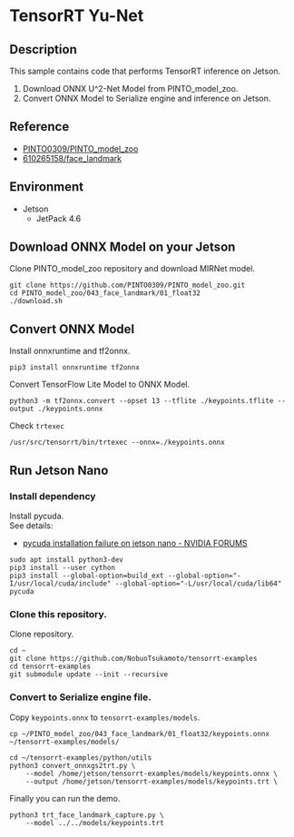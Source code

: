 # TensorRT Yu-Net

## Description
This sample contains code that performs TensorRT inference on Jetson.
1. Download ONNX U^2-Net Model from PINTO_model_zoo.
2. Convert ONNX Model to Serialize engine and inference on Jetson.

## Reference
- [PINTO0309/PINTO_model_zoo](https://github.com/PINTO0309/PINTO_model_zoo)
- [610265158/face_landmark](https://github.com/610265158/face_landmark)

## Environment
- Jetson
  - JetPack 4.6

## Download ONNX Model on your Jetson

Clone PINTO_model_zoo repository and download MIRNet model.
```
git clone https://github.com/PINTO0309/PINTO_model_zoo.git
cd PINTO_model_zoo/043_face_landmark/01_float32
./download.sh
```
## Convert ONNX Model

Install onnxruntime and tf2onnx.
```
pip3 install onnxruntime tf2onnx
```

Convert TensorFlow Lite Model to ONNX Model.  
```
python3 -m tf2onnx.convert --opset 13 --tflite ./keypoints.tflite --output ./keypoints.onnx
```

Check `trtexec`
```
/usr/src/tensorrt/bin/trtexec --onnx=./keypoints.onnx
```

## Run Jetson Nano

### Install dependency
Install pycuda.  
See details:
- [pycuda installation failure on jetson nano - NVIDIA FORUMS](https://forums.developer.nvidia.com/t/pycuda-installation-failure-on-jetson-nano/77152/22)
```
sudo apt install python3-dev
pip3 install --user cython
pip3 install --global-option=build_ext --global-option="-I/usr/local/cuda/include" --global-option="-L/usr/local/cuda/lib64" pycuda
```

### Clone this repository.
Clone repository.
```
cd ~
git clone https://github.com/NobuoTsukamoto/tensorrt-examples
cd tensorrt-examples
git submodule update --init --recursive
```

### Convert to Serialize engine file.
Copy `keypoints.onnx` to `tensorrt-examples/models`.
```
cp ~/PINTO_model_zoo/043_face_landmark/01_float32/keypoints.onnx ~/tensorrt-examples/models/
```

```
cd ~/tensorrt-examples/python/utils
python3 convert_onnxgs2trt.py \
    --model /home/jetson/tensorrt-examples/models/keypoints.onnx \
    --output /home/jetson/tensorrt-examples/models/keypoints.trt \
```

Finally you can run the demo.
```
python3 trt_face_landmark_capture.py \
    --model ../../models/keypoints.trt
```

